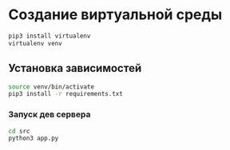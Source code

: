 # Создание виртуальной среды

```bash
pip3 install virtualenv
virtualenv venv
```

## Установка зависимостей
```bash
source venv/bin/activate
pip3 install -r requirements.txt
```

### Запуск дев сервера
```bash
cd src
python3 app.py
```
